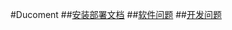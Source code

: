 #Ducoment
##[安装部署文档](https://github.com/xhlim/ducoment/tree/master/install)
##[软件问题](https://github.com/xhlim/ducoment/tree/master/software)
##[开发问题](https://github.com/xhlim/ducoment/tree/master/technology)
